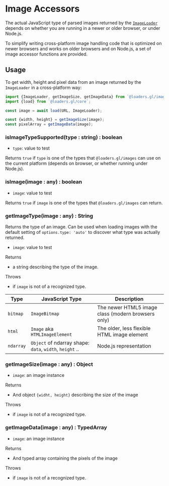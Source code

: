 # Image Accessors

The actual JavaScript type of parsed images returned by the [`ImageLoader`](modules/images/docs/api-reference/image-loader.md) depends on whether you are running in a newer or older browser, or under Node.js.

To simplify writing cross-platform image handling code that is optimized on newer browsers and works on older browsers and on Node.js, a set of image accessor functions are provided.

## Usage

To get width, height and pixel data from an image returned by the `ImageLoader` in a cross-platform way:

```js
import {ImageLoader, getImageSize, getImageData} from `@loaders.gl/images`;
import {load} from `@loaders.gl/core`;

const image = await load(URL, ImageLoader);

const {width, height} = getImageSize(image);
const pixelArray = getImageData(image);
```

### isImageTypeSupported(type : string) : boolean

- `type`: value to test

Returns `true` if `type` is one of the types that `@loaders.gl/images` can use on the current platform (depends on browser, or whether running under Node.js).

### isImage(image : any) : boolean

- `image`: value to test

Returns `true` if `image` is one of the types that `@loaders.gl/images` can return.

### getImageType(image : any) : String

Returns the type of an image. Can be used when loading images with the default setting of `options.type: 'auto'` to discover what type was actually returned.

- `image`: value to test

Returns

- a string describing the type of the image.

Throws

- if `image` is not of a recognized type.

| Type      | JavaScript Type                                         | Description                                        |
| --------- | ------------------------------------------------------- | -------------------------------------------------- |
| `bitmap`  | `ImageBitmap`                                           | The newer HTML5 image class (modern browsers only) |
| `html`    | `Image` aka `HTMLImageElement`                          | The older, less flexible HTML image element        |
| `ndarray` | `Object` of ndarray shape: `data`, `width`, `height` .. | Node.js representation                             |

### getImageSize(image : any) : Object

- `image`: an image instance

Returns

- And object `{widht, height}` describing the size of the image

Throws

- if `image` is not of a recognized type.

### getImageData(image : any) : TypedArray

- `image`: an image instance

Returns

- And typed array containing the pixels of the image

Throws

- if `image` is not of a recognized type.
